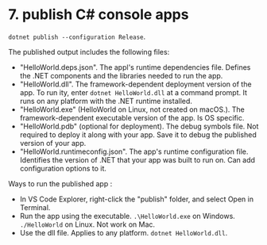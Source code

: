 # 7. publish C# console apps
`dotnet publish --configuration Release`. 

The published output includes the following files: 
- "HelloWorld.deps.json". The appl's runtime dependencies file. Defines the .NET components and the libraries needed to run the app. 
- "HelloWorld.dll". The framework-dependent deployment version of the app. To run ity, enter `dotnet HelloWorld.dll` at a command prompt. It runs on any platform with the .NET runtime installed.
- "HelloWorld.exe" (HelloWorld on Linux, not created on macOS.). The framework-dependent executable version of the app. Is  OS specific.
- "HelloWorld.pdb" (optional for deployment). The debug symbols file. Not required to deploy it along with your app. Save it to debug the published version of your app.
- "HelloWorld.runtimeconfig.json". The app's runtime configuration file. Identifies the version of .NET that your app was built to run on. Can add configuration options to it. 

Ways to run the published app :
- In VS Code Explorer, right-click the "publish" folder, and select Open in Terminal.
- Run the app using the executable. `.\HelloWorld.exe` on Windows. `./HelloWorld` on Linux. Not work on Mac. 
- Use the dll file. Applies to any platform. `dotnet HelloWorld.dll`. 



















